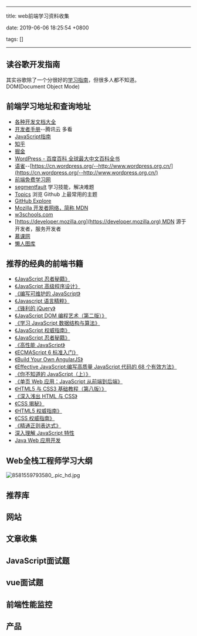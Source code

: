 
---

title: web前端学习资料收集

date: 2019-06-06 18:25:54 +0800

tags: []

---
<a name="d770817a"></a>
## 读谷歌开发指南

其实谷歌除了一个分很好的[学习指南](https://developers.google.com/web/fundamentals/?hl=zh-cn)，但很多人都不知道。<br />DOM(Document Object Mode)

<a name="9rT7o"></a>
## 前端学习地址和查询地址

- [各种开发文档大全](https://devdocs.io/)
- [开发者手册](https://cloud.tencent.com/developer/devdocs)--腾讯云 多看
- [JavaScript指南](https://developer.mozilla.org/zh-CN/docs/Web/JavaScript/Guide)
- [知乎](https://www.zhihu.com/question/327763431/answer/705321309)
- [掘金](https://juejin.im)
- [WordPress - 百度百科 全球最大中文百科全书](https://wordpress.org/)
- [语雀](https://www.yuque.com/dashboard/collections)--[https://cn.wordpress.org/--http://www.wordpress.org.cn/](https://cn.wordpress.org/--http://www.wordpress.org.cn/)
- [前端免费学习网](http://sem.tanzhouedu.com/shiguang/it/web/pc360/?from=360_PC&plan=%E5%89%8D%E7%AB%AF-html%2Fhtml5%2Fcss%E7%B1%BB-QQ%E7%BE%A4&unit=html5&keyword=html5%E5%89%8D%E7%AB%AF%E5%BC%80%E5%8F%91)
- [segmentfault](https://segmentfault.com/) 学习技能，解决难题
- [Topics](https://github.com/topics) 浏览 Github 上最常用的主题
- [GitHub Explore](https://github.com/github/explore)
- [Mozilla 开发者网络，简称 MDN]()
- [w3schools.com]()
- [https://developer.mozilla.org](https://developer.mozilla.org) MDN 源于开发者，服务开发者
- [慕课网](https://www.imooc.com/)
- [懒人图库](http://www.lanrentuku.com/)

<a name="2qNlC"></a>
## 推荐的经典的前端书籍

- [《JavaScript 忍者秘籍》](https://www.amazon.cn/gp/product/B016DWSEWO/ref=as_li_qf_sp_asin_il_tl?ie=UTF8&camp=536&creative=3200&creativeASIN=B016DWSEWO&linkCode=as2&tag=yanhaijing-23)
- [《JavaScript 高级程序设计》](https://www.amazon.cn/gp/product/B007OQQVMY/ref=as_li_qf_sp_asin_il_tl?ie=UTF8&camp=536&creative=3200&creativeASIN=B007OQQVMY&linkCode=as2&tag=vastwork-23)
- [《编写可维护的 JavaScript》](https://www.amazon.cn/gp/product/B00BQ7RMW0/ref=as_li_qf_sp_asin_il_tl?ie=UTF8&camp=536&creative=3200&creativeASIN=B00BQ7RMW0&linkCode=as2&tag=vastwork-23)
- [《Javascript 语言精粹》](https://www.amazon.cn/gp/product/B0097CON2S/ref=as_li_qf_sp_asin_il_tl?ie=UTF8&camp=536&creative=3200&creativeASIN=B0097CON2S&linkCode=as2&tag=vastwork-23)
- [《锋利的 jQuery》](https://www.amazon.cn/gp/product/B0089TDFNS/ref=as_li_qf_sp_asin_il_tl?ie=UTF8&camp=536&creative=3200&creativeASIN=B0089TDFNS&linkCode=as2&tag=vastwork-23)
- [《JavaScript DOM 编程艺术（第二版）》](https://www.amazon.cn/gp/product/B004VJM5KE/ref=as_li_qf_sp_asin_il_tl?ie=UTF8&camp=536&creative=3200&creativeASIN=B004VJM5KE&linkCode=as2&tag=vastwork-23)
- [《学习 JavaScript 数据结构与算法》](https://www.amazon.cn/gp/product/B016DWSF8M/ref=as_li_qf_sp_asin_il_tl?ie=UTF8&camp=536&creative=3200&creativeASIN=B016DWSF8M&linkCode=as2&tag=vastwork-23)
- [《JavaScript 权威指南》](https://www.amazon.cn/gp/product/B007VISQ1Y/ref=as_li_qf_sp_asin_il_tl?ie=UTF8&camp=536&creative=3200&creativeASIN=B007VISQ1Y&linkCode=as2&tag=vastwork-23)
- [《JavaScript 忍者秘籍》](https://www.amazon.cn/gp/product/B016DWSEWO/ref=as_li_qf_sp_asin_il_tl?ie=UTF8&camp=536&creative=3200&creativeASIN=B016DWSEWO&linkCode=as2&tag=vastwork-23)
- [《高性能 JavaScript》](https://www.amazon.cn/gp/product/B013SGB2AO/ref=as_li_qf_sp_asin_il_tl?ie=UTF8&camp=536&creative=3200&creativeASIN=B013SGB2AO&linkCode=as2&tag=vastwork-23)
- [《ECMAScript 6 标准入门》](https://www.amazon.cn/gp/product/B01A18WWAG/ref=as_li_qf_sp_asin_il_tl?ie=UTF8&camp=536&creative=3200&creativeASIN=B01A18WWAG&linkCode=as2&tag=vastwork-23)
- [《Build Your Own AngularJS》](http://teropa.info/build-your-own-angular/)
- [《Effective JavaScript:编写高质量 JavaScript 代码的 68 个有效方法》](https://www.amazon.cn/gp/product/B00GMXI1QY/ref=as_li_qf_sp_asin_il_tl?ie=UTF8&camp=536&creative=3200&creativeASIN=B00GMXI1QY&linkCode=as2&tag=vastwork-23)
- [《你不知道的 JavaScript（上）》](https://www.amazon.cn/gp/product/B00W34DZ8K/ref=as_li_qf_sp_asin_il_tl?ie=UTF8&camp=536&creative=3200&creativeASIN=B00W34DZ8K&linkCode=as2&tag=vastwork-23)
- [《单页 Web 应用：JavaScript 从前端到后端》](https://www.amazon.cn/gp/product/B00NN8GJGA/ref=as_li_qf_sp_asin_il_tl?ie=UTF8&camp=536&creative=3200&creativeASIN=B00NN8GJGA&linkCode=as2&tag=vastwork-23)
- [《HTML5 与 CSS3 基础教程（第八版）》](https://www.amazon.cn/gp/product/B015316ZWC/ref=as_li_qf_sp_asin_il_tl?ie=UTF8&camp=536&creative=3200&creativeASIN=B015316ZWC&linkCode=as2&tag=vastwork-23)
- [《深入浅出 HTML 与 CSS》](https://www.amazon.cn/gp/product/B00IT1WM4Y/ref=as_li_qf_sp_asin_il_tl?ie=UTF8&camp=536&creative=3200&creativeASIN=B00IT1WM4Y&linkCode=as2&tag=vastwork-23)
- [《CSS 揭秘》](https://www.amazon.cn/gp/product/B01ET3FO86/ref=as_li_qf_sp_asin_il_tl?ie=UTF8&camp=536&creative=3200&creativeASIN=B01ET3FO86&linkCode=as2&tag=vastwork-23)
- [《HTML5 权威指南》](https://www.amazon.cn/gp/product/B00H706BIG/ref=as_li_qf_sp_asin_il_tl?ie=UTF8&camp=536&creative=3200&creativeASIN=B00H706BIG&linkCode=as2&tag=vastwork-23)
- [《CSS 权威指南》](https://www.amazon.cn/CSS%E6%9D%83%E5%A8%81%E6%8C%87%E5%8D%97-%E8%BF%88%E8%80%B6/dp/B0011F5SIC?ie=UTF8&creative=2384&creativeASIN=B0011F5SIC&linkCode=df0&ref_=asc_df_B0011F5SIC2184243&tag=vaskwork-23)
- [《精通正则表达式》](https://www.amazon.cn/gp/product/B008UCHA58/ref=as_li_qf_sp_asin_il_tl?ie=UTF8&camp=536&creative=3200&creativeASIN=B008UCHA58&linkCode=as2&tag=vastwork-23)
- [深入理解 JavaScript 特性]()
- [Java Web 应用开发]()

<a name="91f7G"></a>
## Web全栈工程师学习大纲
![8581559793580_.pic_hd.jpg](https://cdn.nlark.com/yuque/0/2019/jpeg/263301/1559817248013-9f0c6b14-0c89-4524-aa73-cea644229400.jpeg#align=left&display=inline&height=7649&name=8581559793580_.pic_hd.jpg&originHeight=7649&originWidth=1978&size=2461410&status=done&width=1978)

<a name="FcTgU"></a>
## 推荐库


<a name="anNin"></a>
## 网站

<a name="2gFaB"></a>
## 文章收集

<a name="SngfM"></a>
## JavaScript面试题


<a name="w7ikL"></a>
## vue面试题

<a name="pgXZ7"></a>
## 
<a name="QEB0T"></a>
## 前端性能监控


<a name="OaAKW"></a>
## 产品



